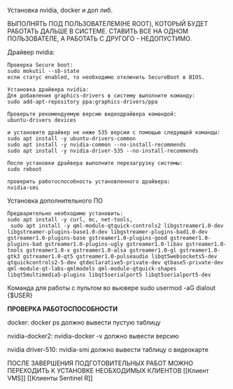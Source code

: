 Установка nvidia, docker и доп либ.

ВЫПОЛНЯТЬ ПОД ПОЛЬЗОВАТЕЛЕМ(НЕ ROOT), КОТОРЫЙ БУДЕТ РАБОТАТЬ ДАЛЬШЕ В СИСТЕМЕ. СТАВИТЬ ВСЕ НА ОДНОМ ПОЛЬЗОВАТЕЛЕ, А РАБОТАТЬ С ДРУГОГО - НЕДОПУСТИМО.

Драйвер nvidia:

	Проверка Secure boot:
	sudo mokutil --sb-state
	если статус enabled, то необходимо отключить SecureBoot в BIOS.

	Установка драйвера nvidia:
	Для добавления graphics-drivers в систему выполните команду:
	sudo add-apt-repository ppa:graphics-drivers/ppa

	Проверьте рекомендуемую версию видеодрайвера командой:
	ubuntu-drivers devices

	и установите драйвер не ниже 535 версии с помощью следующей команды:
	sudo apt install -y ubuntu-drivers-common
	sudo apt install -y nvidia-common --no-install-recommends
	sudo apt install -y nvidia-driver-535 --no-install-recommends

	После установки драйвера выполните перезагрузку системы:
	sudo reboot

	проверить работоспособность установленного драйвера:
	nvidia-smi


Установка дополнительного ПО

	Предварительно необходимо установить:
	sudo apt install -y curl, mc, net-tools,
	 sudo apt install -y qml-module-qtquick-controls2 libgstreamer1.0-dev libgstreamer-plugins-base1.0-dev libgstreamer-plugins-bad1.0-dev gstreamer1.0-plugins-base gstreamer1.0-plugins-good gstreamer1.0-plugins-bad gstreamer1.0-plugins-ugly gstreamer1.0-libav gstreamer1.0-tools gstreamer1.0-x gstreamer1.0-alsa gstreamer1.0-gl gstreamer1.0-gtk3 gstreamer1.0-qt5 gstreamer1.0-pulseaudio libqt5websockets5-dev qtquickcontrols2-5-dev qtdeclarative5-private-dev qtbase5-private-dev qml-module-qt-labs-qmlmodels qml-module-qtquick-shapes libqt5multimedia5-plugins libqt5serialport5 libqt5serialport5-dev


Команда для работы с пультом во вьювере
	sudo usermod -aG dialout {$USER}

****ПРОВЕРКА РАБОТОСПОСОБНОСТИ****

docker:
	docker ps
	должно вывести пустую таблицу

nvidia-docker2:
	nvidia-docker -v
	должно вывести версию

nvidia driver-510:
	nvidia-smi
	должно вывести таблицу о видеокарте


ПОСЛЕ ЗАВЕРШЕНИЯ ПОДГОТОВИТЕЛЬНЫХ РАБОТ МОЖНО ПЕРЕХОДИТЬ К УСТАНОВКЕ НЕОБХОДИМЫХ КЛИЕНТОВ
	[[Клиент VMS]]
    [[Клиенты Sentinel R]]